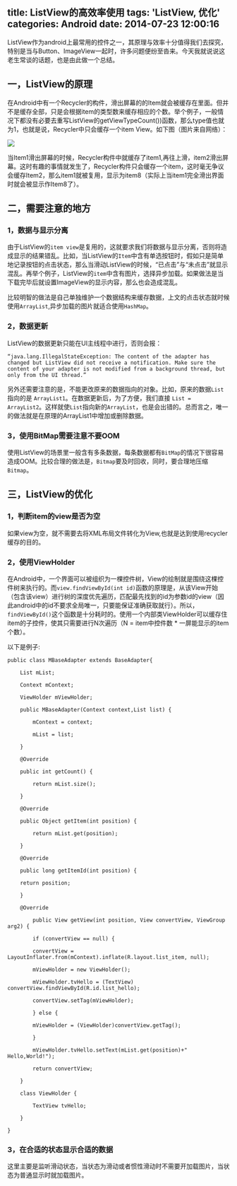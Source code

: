 title: ListView的高效率使用
tags: 'ListView, 优化'
categories: Android
date: 2014-07-23 12:00:16
---
ListView作为android上最常用的控件之一，其原理与效率十分值得我们去探究，特别是当与Button、ImageView一起时，许多问题便纷至沓来。今天我就说说这老生常谈的话题，也是由此做一个总结。
 
## 一，ListView的原理

在Android中有一个Recycler的构件，滑出屏幕的的Item就会被缓存在里面。但并不是缓存全部，只是会根据item的类型数来缓存相应的个数。举个例子，一般情况下都没有必要去重写ListView的getViewTypeCount())函数，那么type值也就为1，也就是说，Recycler中只会缓存一个item View。如下图（图片来自网络）：
 
 ![](http://zhenghuiy-blog.qiniudn.com/recycler.jpeg)

当Item1滑出屏幕的时候，Recycler构件中就缓存了item1,再往上滑，item2滑出屏幕。这时有趣的事情就发生了，Recycler构件只会缓存一个item，这时毫无争议会缓存Item2，那么item1就被复用，显示为item8（实际上当item1完全滑出界面时就会被显示作Item8了）。

## 二，需要注意的地方

### 1，数据与显示分离

由于ListView的``item view``是复用的，这就要求我们将数据与显示分离，否则将造成显示的结果错乱。比如，当ListView的``Item``中含有单选按钮时，假如只是简单地记录按钮的点击状态，那么当滑动ListView的时候，“已点击”与“未点击”就显示混乱。再举个例子，ListView的``item``中含有图片，选择异步加载。如果做法是当下载完毕后就设置ImageView的显示内容，那么也会造成混乱。

比较明智的做法是自己单独维护一个数据结构来缓存数据，上文的点击状态就时候使用``ArrayList``,异步加载的图片就适合使用``HashMap``。

### 2，数据更新

ListView的数据更新只能在UI主线程中进行，否则会报：
```
“java.lang.IllegalStateException: The content of the adapter has changed but ListView did not receive a notification. Make sure the content of your adapter is not modified from a background thread, but only from the UI thread.”
```
另外还需要注意的是，不能更改原来的数据指向的对象。比如，原来的数据``List`` 指向的是 ``ArrayList1``。在数据更新后，为了方便，我们直接 ``List = ArrayList2``。这样就使``List``指向新的``ArrayList``，也是会出错的。总而言之，唯一的做法就是在原理的ArrayList1中增加或删除数据。

<!--more-->
### 3，使用BitMap需要注意不要OOM

使用ListView的场景里一般含有多条数据，每条数据都有``BitMap``的情况下很容易造成OOM。比较合理的做法是，``Bitmap``要及时回收，同时，要合理地压缩``Bitmap``。

## 三，ListView的优化

### 1，判断item的view是否为空

如果view为空，就不需要去将XML布局文件转化为View,也就是达到使用recycler缓存的目的。

### 2，使用ViewHolder

在Android中，一个界面可以被组织为一棵控件树，View的绘制就是围绕这棵控件树来执行的。而``view.findViewById(int id)``函数的原理是，从该View开始（包含该view）进行树的深度优先遍历，匹配最先找到的id为参数id的view（因此android中的id不要求全局唯一，只要能保证准确获取就行）。所以，``findViewById()``这个函数是十分耗时的。使用一个内部类ViewHolder可以缓存住item的子控件，使其只需要进行N次遍历（N = item中控件数 * 一屏能显示的item个数）。

以下是例子:
```
public class MBaseAdapter extends BaseAdapter{

    List mList;
    
    Context mContext;
    
    ViewHolder mViewHolder;
    
    public MBaseAdapter(Context context,List list) {
    
        mContext = context;
        
        mList = list;
    
    }
    
    @Override
    
    public int getCount() {
    
        return mList.size();
    
    }
    
    @Override
    
    public Object getItem(int position) {
    
        return mList.get(position);
    
    }
    
    @Override
    
    public long getItemId(int position) {
    
    return position;
    
    }
    
    @Override
    
        public View getView(int position, View convertView, ViewGroup arg2) {
        
        if (convertView == null) {
        
        convertView = LayoutInflater.from(mContext).inflate(R.layout.list_item, null);
        
        mViewHolder = new ViewHolder();
        
        mViewHolder.tvHello = (TextView) convertView.findViewById(R.id.list_hello);
        
        convertView.setTag(mViewHolder);
        
        } else {
        
        mViewHolder = (ViewHolder)convertView.getTag();
        
        }
        
        mViewHolder.tvHello.setText(mList.get(position)+" Hello,World!");
        
        return convertView;
        
    }
    
    class ViewHolder {
    
        TextView tvHello;
    
    }

}
```
### 3，在合适的状态显示合适的数据

这里主要是监听滑动状态，当状态为滑动或者惯性滑动时不需要开加载图片，当状态为普通显示时就加载图片。